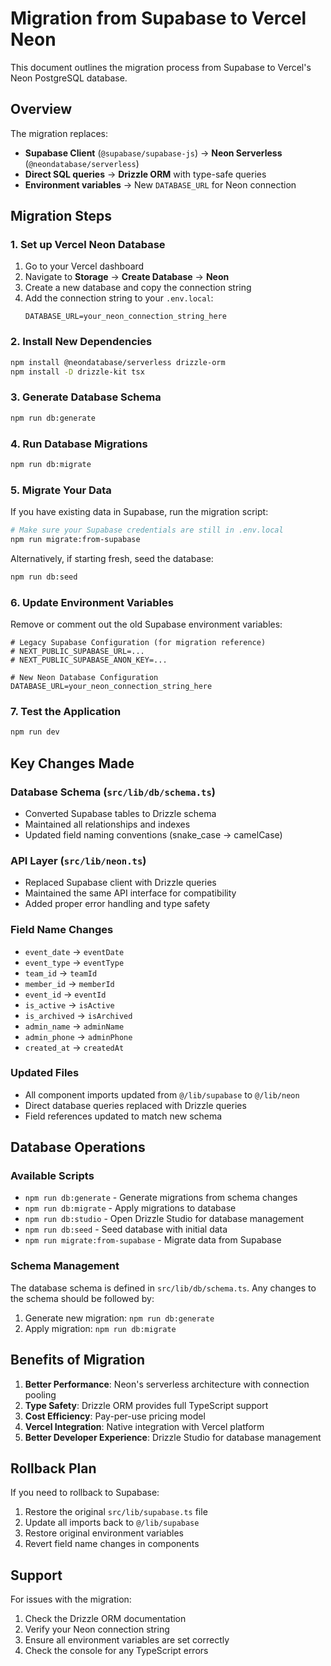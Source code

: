 # Migration from Supabase to Vercel Neon

This document outlines the migration process from Supabase to Vercel's Neon PostgreSQL database.

## Overview

The migration replaces:
- **Supabase Client** (`@supabase/supabase-js`) → **Neon Serverless** (`@neondatabase/serverless`)
- **Direct SQL queries** → **Drizzle ORM** with type-safe queries
- **Environment variables** → New `DATABASE_URL` for Neon connection

## Migration Steps

### 1. Set up Vercel Neon Database

1. Go to your Vercel dashboard
2. Navigate to **Storage** → **Create Database** → **Neon**
3. Create a new database and copy the connection string
4. Add the connection string to your `.env.local`:
   ```env
   DATABASE_URL=your_neon_connection_string_here
   ```

### 2. Install New Dependencies

```bash
npm install @neondatabase/serverless drizzle-orm
npm install -D drizzle-kit tsx
```

### 3. Generate Database Schema

```bash
npm run db:generate
```

### 4. Run Database Migrations

```bash
npm run db:migrate
```

### 5. Migrate Your Data

If you have existing data in Supabase, run the migration script:

```bash
# Make sure your Supabase credentials are still in .env.local
npm run migrate:from-supabase
```

Alternatively, if starting fresh, seed the database:

```bash
npm run db:seed
```

### 6. Update Environment Variables

Remove or comment out the old Supabase environment variables:

```env
# Legacy Supabase Configuration (for migration reference)
# NEXT_PUBLIC_SUPABASE_URL=...
# NEXT_PUBLIC_SUPABASE_ANON_KEY=...

# New Neon Database Configuration
DATABASE_URL=your_neon_connection_string_here
```

### 7. Test the Application

```bash
npm run dev
```

## Key Changes Made

### Database Schema (`src/lib/db/schema.ts`)
- Converted Supabase tables to Drizzle schema
- Maintained all relationships and indexes
- Updated field naming conventions (snake_case → camelCase)

### API Layer (`src/lib/neon.ts`)
- Replaced Supabase client with Drizzle queries
- Maintained the same API interface for compatibility
- Added proper error handling and type safety

### Field Name Changes
- `event_date` → `eventDate`
- `event_type` → `eventType`
- `team_id` → `teamId`
- `member_id` → `memberId`
- `event_id` → `eventId`
- `is_active` → `isActive`
- `is_archived` → `isArchived`
- `admin_name` → `adminName`
- `admin_phone` → `adminPhone`
- `created_at` → `createdAt`

### Updated Files
- All component imports updated from `@/lib/supabase` to `@/lib/neon`
- Direct database queries replaced with Drizzle queries
- Field references updated to match new schema

## Database Operations

### Available Scripts
- `npm run db:generate` - Generate migrations from schema changes
- `npm run db:migrate` - Apply migrations to database
- `npm run db:studio` - Open Drizzle Studio for database management
- `npm run db:seed` - Seed database with initial data
- `npm run migrate:from-supabase` - Migrate data from Supabase

### Schema Management
The database schema is defined in `src/lib/db/schema.ts`. Any changes to the schema should be followed by:

1. Generate new migration: `npm run db:generate`
2. Apply migration: `npm run db:migrate`

## Benefits of Migration

1. **Better Performance**: Neon's serverless architecture with connection pooling
2. **Type Safety**: Drizzle ORM provides full TypeScript support
3. **Cost Efficiency**: Pay-per-use pricing model
4. **Vercel Integration**: Native integration with Vercel platform
5. **Better Developer Experience**: Drizzle Studio for database management

## Rollback Plan

If you need to rollback to Supabase:

1. Restore the original `src/lib/supabase.ts` file
2. Update all imports back to `@/lib/supabase`
3. Restore original environment variables
4. Revert field name changes in components

## Support

For issues with the migration:
1. Check the Drizzle ORM documentation
2. Verify your Neon connection string
3. Ensure all environment variables are set correctly
4. Check the console for any TypeScript errors